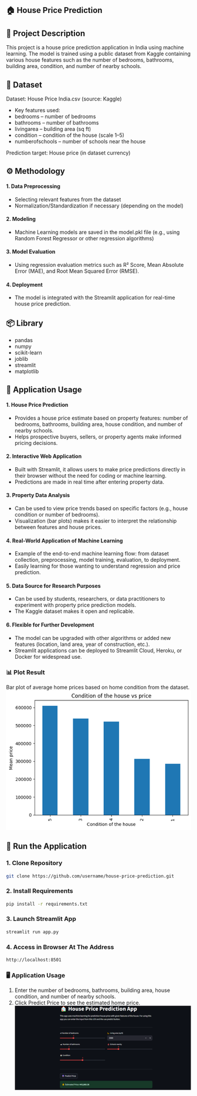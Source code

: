 ## 🏠 House Price Prediction
## 📌 Project Description
This project is a house price prediction application in India using machine learning. The model is trained using a public dataset from Kaggle containing various house features such as the number of bedrooms, bathrooms, building area, condition, and number of nearby schools.

## 📂 Dataset
Dataset: House Price India.csv (source: Kaggle)
- Key features used:
- bedrooms – number of bedrooms
- bathrooms – number of bathrooms
- livingarea – building area (sq ft)
- condition – condition of the house (scale 1–5)
- numberofschools – number of schools near the house

Prediction target:
House price (in dataset currency)

## ⚙️ Methodology
#### 1. Data Preprocessing
- Selecting relevant features from the dataset
- Normalization/Standardization if necessary (depending on the model)
#### 2. Modeling
- Machine Learning models are saved in the model.pkl file (e.g., using Random Forest Regressor or other regression algorithms)
#### 3. Model Evaluation
- Using regression evaluation metrics such as R² Score, Mean Absolute Error (MAE), and Root Mean Squared Error (RMSE).
#### 4. Deployment
- The model is integrated with the Streamlit application for real-time house price prediction.

## 📦 Library
- pandas
- numpy
- scikit-learn
- joblib
- streamlit
- matplotlib

## 🎯 Application Usage
#### 1. House Price Prediction
- Provides a house price estimate based on property features: number of bedrooms, bathrooms, building area, house condition, and number of nearby schools.
- Helps prospective buyers, sellers, or property agents make informed pricing decisions.
#### 2. Interactive Web Application
- Built with Streamlit, it allows users to make price predictions directly in their browser without the need for coding or machine learning.
- Predictions are made in real time after entering property data.
#### 3. Property Data Analysis
- Can be used to view price trends based on specific factors (e.g., house condition or number of bedrooms).
- Visualization (bar plots) makes it easier to interpret the relationship between features and house prices.
#### 4. Real-World Application of Machine Learning
- Example of the end-to-end machine learning flow: from dataset collection, preprocessing, model training, evaluation, to deployment.
- Easily learning for those wanting to understand regression and price prediction.
#### 5. Data Source for Research Purposes
- Can be used by students, researchers, or data practitioners to experiment with property price prediction models.
- The Kaggle dataset makes it open and replicable.
#### 6. Flexible for Further Development
- The model can be upgraded with other algorithms or added new features (location, land area, year of construction, etc.).
- Streamlit applications can be deployed to Streamlit Cloud, Heroku, or Docker for widespread use.

### 📊 Plot Result
Bar plot of average home prices based on home condition from the dataset.
![Bar Plot](output.png)

## 🚀 Run the Application

### 1. Clone Repository
```bash
git clone https://github.com/username/house-price-prediction.git
```
### 2. Install Requirements
```bash
pip install -r requirements.txt
```
### 3. Launch Streamlit App
```bash
streamlit run app.py
```
### 4. Access in Browser At The Address
```bash
http://localhost:8501
```

### 🖥️ Application Usage
1. Enter the number of bedrooms, bathrooms, building area, house condition, and number of nearby schools.
2. Click Predict Price to see the estimated home price.
![Bar Plot](visual.png)
